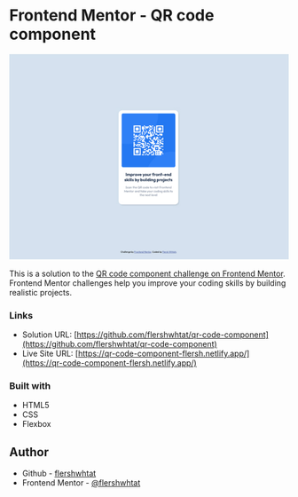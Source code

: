 # Frontend Mentor - QR code component

![Design preview for the QR code component coding challenge](./design/desktop-preview.jpg)


This is a solution to the [QR code component challenge on Frontend Mentor](https://www.frontendmentor.io/solutions/qr-code-component-OcA43lllc9). Frontend Mentor challenges help you improve your coding skills by building realistic projects. 


### Links

- Solution URL: [https://github.com/flershwhtat/qr-code-component](https://github.com/flershwhtat/qr-code-component)
- Live Site URL: [https://qr-code-component-flersh.netlify.app/](https://qr-code-component-flersh.netlify.app/)


### Built with

- HTML5
- CSS
- Flexbox

## Author

- Github - [flershwhtat](https://github.com/flershwhtat)
- Frontend Mentor - [@flershwhtat](https://www.frontendmentor.io/profile/flershwhtat)
